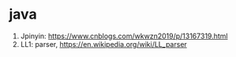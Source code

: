 # java
1.  Jpinyin:  https://www.cnblogs.com/wkwzn2019/p/13167319.html
2. LL1: parser,  https://en.wikipedia.org/wiki/LL_parser
